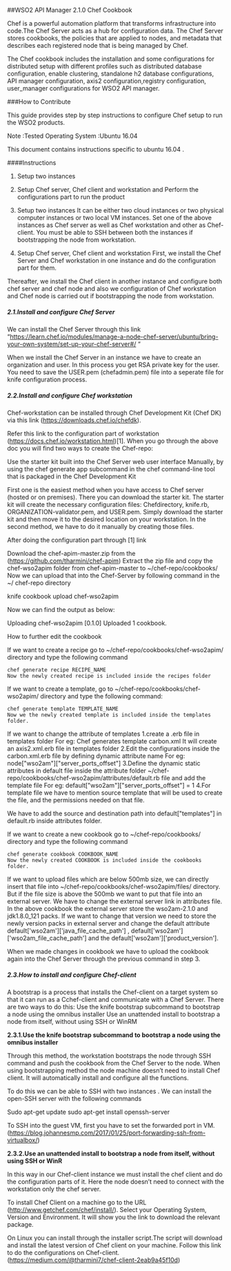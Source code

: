 ##WSO2 API Manager 2.1.0 Chef Cookbook

Chef is a powerful automation platform that transforms infrastructure into code.The Chef Server acts as a hub for configuration data. The Chef Server stores cookbooks, the policies that are applied to nodes, and metadata that describes each registered node that is being managed by Chef.

The  Chef cookbook includes the installation and some  configurations for distributed setup with different profiles such as  distributed database configuration, enable clustering, standalone h2 database configurations, API manager configuration, axis2 configuration,registry configuration, user_manager configurations for WSO2 API manager.


###How to Contribute


This guide provides step by step instructions to configure Chef setup to run the WSO2 products.

Note	:Tested Operating System 
        :Ubuntu 16.04

This document contains instructions specific to ubuntu 16.04 .

####Instructions

 1. Setup two instances
 2. Setup Chef server, Chef client  and workstation and Perform the configurations part to run the product


1. Setup two instances
It can be either two cloud instances or two physical computer instances or two local VM instances.
Set one of the above instances as Chef server as well as Chef workstation and other as Chef-client. You must be able to SSH between both the instances if bootstrapping the node from workstation.

2. Setup Chef server, Chef client  and workstation
First, we install the Chef Server and Chef workstation in one instance and do the configuration part for them. 

Thereafter, we install the Chef client in another instance and configure both  chef server and chef node and also we configuration of Chef workstation and Chef node is carried out if bootstrapping the node from workstation.

 






##### 2.1.Install and configure Chef Server 
We can install the Chef Server through this link 
“https://learn.chef.io/modules/manage-a-node-chef-server/ubuntu/bring-your-own-system/set-up-your-chef-server#/ “
 
When we install the Chef Server in an instance we have to create an organization and user. In this process you get RSA private key for the user. You need to save the USER.pem (chefadmin.pem) file into a seperate file for knife configuration process.

##### 2.2.Install and configure Chef workstation
Chef-workstation can be  installed through Chef Development Kit (Chef DK) via  this link (https://downloads.chef.io/chefdk).

Refer this link to the configuration part of workstation (https://docs.chef.io/workstation.html)[1].
When you go through the above  doc you will  find two ways to create the Chef-repo:

Use the starter kit built into the Chef Server web user interface
Manually, by using the chef generate app subcommand in the chef command-line tool that is packaged in the Chef Development Kit

First one is the easiest method when you have access to Chef server (hosted or on premises). There you can download the starter kit. The starter kit will create the necessary configuration files: Chefdirectory, knife.rb, ORGANIZATION-validator.pem, and USER.pem. Simply download the starter kit and then move it to the desired location on your workstation. In the second method, we have to do it manually by creating those files.


After doing the configuration part through [1] link 

Download the chef-apim-master.zip from the (https://github.com/tharmini/chef-apim)
Extract the zip file and copy the chef-wso2apim folder from chef-apim-master to ~/chef-repo/cookbooks/
Now we can upload that  into the Chef-Server by following command in the ~/ chef-repo directory

knife cookbook upload chef-wso2apim

Now we can find the output as below:

Uploading chef-wso2apim  [0.1.0]
Uploaded 1 cookbook.

How to further edit the cookbook

If we want to create a recipe go to ~/chef-repo/cookbooks/chef-wso2apim/  directory and type the following command
	
	chef generate recipe RECIPE_NAME
	Now the newly created recipe is included inside the recipes folder
	
If we want to create a template, go to ~/chef-repo/cookbooks/chef-wso2apim/  directory and type the following command:
	
	chef generate template TEMPLATE_NAME
	Now we the newly created template is included inside the templates folder.

If we want to change the attribute of  templates
	1.create a .erb file in templates folder 
		For eg: Chef generates template carbon.xml
		It will create an axis2.xml.erb file in templates folder
	2.Edit the configurations inside the carbon.xml.erb file by defining dynamic attribute name
		For eg: node["wso2am"]["server_ports_offset"]
	3.Define the dynamic static attributes  in default file inside the attribute folder
 	 ~/chef-repo/cookbooks/chef-wso2apim/attributes/default.rb file and add the template file 
	For eg: default["wso2am"]["server_ports_offset"] = 1
4.For template file we have to mention source template that will be used to create the file, and the permissions needed on that file.


	
We have to add the source  and destination path  into default["templates"] in default.rb inside  attributes folder. 




If we want to create a new cookbook go to ~/chef-repo/cookbooks/ directory and type the following command
	
	chef generate cookbook COOKBOOK_NAME
	Now the newly created COOKBOOK is included inside the cookbooks folder.

If we want to upload files which are below  500mb size, we can directly insert that file into ~/chef-repo/cookbooks/chef-wso2apim/files/ directory. But if the file size is above the 500mb we want to put that file into an external server. We have to change the external server link in attributes file.
	In the above cookbook the external server store the wso2am-2.1.0 and jdk1.8.0_121
packs. If we want to change that version we need to store the newly version packs in external       server and change the  default attribute default['wso2am']['java_file_cache_path'] , default['wso2am']['wso2am_file_cache_path'] and the default['wso2am']['product_version'].
	


When we made changes in cookbook we have to upload the cookbook again into the Chef Server through the previous command in step 3.
	






##### 2.3.How to install and configure Chef-client
A bootstrap is a process that installs the Chef-client on a target system so that it can run as a Cchef-client and communicate with a Chef Server. There are two ways to do this:
Use the knife bootstrap subcommand to bootstrap a node using the omnibus installer
Use an unattended install to bootstrap a node from itself, without using SSH or WinRM

**2.3.1.Use the knife bootstrap subcommand to bootstrap a node using the omnibus installer**

Through this method, the workstation bootstraps the node through SSH command and push the cookbook from the Chef Server to the node. When using bootstrapping method the node machine doesn’t need to install Chef client. It will automatically install and configure all the functions.

To do this we can be able to SSH with two instances .
We can install the open-SSH server with the following commands

Sudo apt-get update
sudo apt-get install openssh-server

To SSH into the guest VM, first you have to set the forwarded port in VM.(https://blog.johannesmp.com/2017/01/25/port-forwarding-ssh-from-virtualbox/)

**2.3.2.Use an unattended install to bootstrap a node from itself, without using SSH or WinR**

In this way in our Chef-client instance we must install the chef client and do the configuration parts of it. Here the node doesn’t need to connect with the workstation only the chef server.


To install Chef Client on a machine go to the URL (http://www.getchef.com/chef/install/). Select your Operating System, Version and Environment. It will show you the link to download the relevant package.

On Linux you can install through the installer script.The script will download and install the latest version of Chef client on your machine. Follow this link to do the configurations  on Chef-client. (https://medium.com/@tharmini7/chef-client-2eab9a45f10d)














